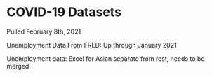 # COVID-19 Datasets

Pulled February 8th, 2021

Unemployment Data From FRED: Up through January 2021

Unemployment data: Excel for Asian separate from rest, needs to be merged
